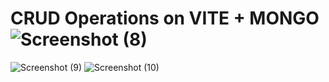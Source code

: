 # CRUD Operations on VITE + MONGO ![Screenshot (8)](https://github.com/nitin7213/CRUD/assets/155103864/2b5177eb-a568-44dd-81fc-4b23e0941230)
![Screenshot (9)](https://github.com/nitin7213/CRUD/assets/155103864/65b66c37-1b0f-44e9-8087-729306b313e7)
![Screenshot (10)](https://github.com/nitin7213/CRUD/assets/155103864/4feb48ca-d88e-466e-a930-1eab052a4156)
